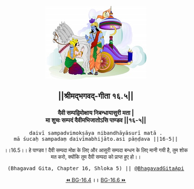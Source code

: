 <center><img src="../../asset/BG.png" alt="#API #bhagavadgitaapi #slok #nodejs #js #api #gitaapi #krishna #hinduism #vedic #ISKCON #shreemadbhagavadgita #technology"/>
<h2>||श्रीमद्‍भगवद्‍-गीता १६.५||</h2>
<h3>दैवी सम्पद्विमोक्षाय निबन्धायासुरी मता |<br/>मा शुचः सम्पदं दैवीमभिजातोऽसि पाण्डव ||१६-५||</h3>
<pre>daivī sampadvimokṣāya nibandhāyāsurī matā .<br/>mā śucaḥ sampadaṃ daivīmabhijāto.asi pāṇḍava ||16-5||</pre>
<p>।।16.5।। हे पाण्डव ! दैवी सम्पदा मोक्ष के लिए और आसुरी सम्पदा बन्धन के लिए मानी गयी है, तुम शोक मत करो, क्योंकि तुम दैवी सम्पदा को प्राप्त हुए हो।।</p>
<pre>(Bhagavad Gita, Chapter 16, Shloka 5) || <a href="https://twitter.com/bhagavadgitaapi">@BhagavadGitaApi</a></pre><a href="../../16/4">⏪  BG-16.4</a><b>        ।।        </b><a href="../../16/6">BG-16.6  ⏩</a></center></center>